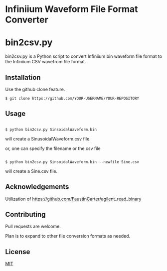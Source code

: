 # Infiniium Waveform File Format Converter

# bin2csv.py

bin2csv.py is a Python script to convert Infiniium bin waveform file format to the Infiniium CSV wavefrom file format.

## Installation

Use the github clone feature.

```shell
$ git clone https://github.com/YOUR-USERNAME/YOUR-REPOSITORY
```

## Usage

```shell

$ python bin2csv.py SinsoidalWaveform.bin

```

will create a SinusoidalWaveform.csv file.
 

or, one can specify the filename or the csv file

```shell

$ python bin2csv.py SinsoidalWaveform.bin --newfile Sine.csv

```

will create a Sine.csv file.

## Acknowledgements

Utilization of https://github.com/FaustinCarter/agilent_read_binary

## Contributing
Pull requests are welcome.

Plan is to expand to other file conversion formats as needed. 

## License
[MIT](https://choosealicense.com/licenses/mit/)
